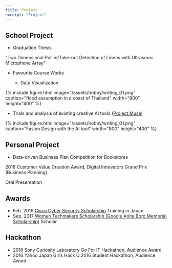 ```yaml
---
title: Project
excerpt: "Project"
---
```

## School Project
* Graduation Thesis

 "Two Dimensional Put-in/Take-out Detection of Linens with Ultrasonic Microphone Array"
<br/>

* Favourite Course Works

   - Data Visualization

{% include figure.html image="/assets/hobby/writing_01.png" caption="flood assumption in a coast of Thailand" width="800" height="400"  %}

   - Trials and analysis of existing creative AI tools ([Project Muse](https://blog.google/around-the-globe/google-europe/project-muze-fashion-inspired-by-you/))

{% include figure.html image="/assets/hobby/writing_01.png" caption="Fasion Design with the AI tool" width="800" height="400"  %}


## Personal Project

* Data-driven Business Plan Competition for Bookstores

2018 Customer Value Creation Award, Digital Innovators Grand Prix (Business Planning) 

Oral Presentation

## Awards
* Feb. 2019 [Cisco Cyber Security Scholarship](https://mkto.cisco.com/Security-Scholarship.html) Training in Japan
* Sep. 2017 [Women Techmakers Scholarship (Google Anita Borg Memorial Scholarship)](https://buildyourfuture.withgoogle.com/scholarships/) Scholar              

## Hackathon
* 2018 Sony Curiosity Laboratory Go For IT Hackathon, Audience Award
* 2016 Yahoo Japan Girls Hack U 2016 Student Hackathon, Audience Award
